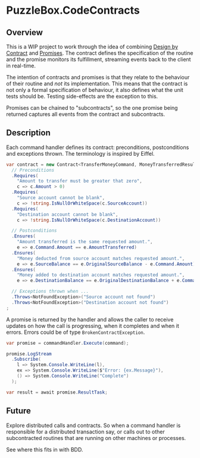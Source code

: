 # PuzzleBox.CodeContracts

## Overview
This is a WIP project to work through the idea of combining [Design by Contract](https://en.wikipedia.org/wiki/Design_by_contract) and [Promises](https://en.wikipedia.org/wiki/Futures_and_promises).  The contract defines the specification of the routine and the promise monitors its fulfillment, streaming events back to the client in real-time.

The intention of contracts and promises is that they relate to the behaviour of their routine and _not_ its implementation.  This means that the contract is not only a formal specification of behaviour, it also defines what the unit tests should be.  Testing side-effects are the exception to this.

Promises can be chained to "subcontracts", so the one promise being returned captures all events from the contract and subcontracts.

## Description
Each command handler defines its contract: preconditions, postconditions and exceptions thrown. The terminology is inspired by Eiffel.

```c#
var contract = new Contract<TransferMoneyCommand, MoneyTransferredResult>()
  // Preconditions
  .Requires(
    "Amount to transfer must be greater that zero",
    c => c.Amount > 0)
  .Requires(
    "Source account cannot be blank",
    c => !string.IsNullOrWhiteSpace(c.SourceAccount))
  .Requires(
    "Destination account cannot be blank",
    c => !string.IsNullOrWhiteSpace(c.DestinationAccount))

  // Postconditions
  .Ensures(
    "Amount transferred is the same requested amount.",
    e => e.Command.Amount == e.AmountTransferred)
  .Ensures(
    "Money deducted from source account matches requested amount.",
    e => e.SourceBalance == e.OriginalSourceBalance - e.Command.Amount)
  .Ensures(
    "Money added to destination account matches requested amount.",
    e => e.DestinationBalance == e.OriginalDestinationBalance + e.Command.Amount)

  // Exceptions thrown when ...
  .Throws<NotFoundException>("Source account not found")
  .Throws<NotFoundException>("Destination account not found")
;
```

A promise is returned by the handler and allows the caller to receive updates on how the call is progressing, when it completes and when it errors.  Errors could be of type `BrokenContractException`.

```c#
var promise = commandHandler.Execute(command);

promise.LogStream
  .Subscribe(
    l => System.Console.WriteLine(l),
    ex => System.Console.WriteLine($"Error: {ex.Message}"),
    () => System.Console.WriteLine("Complete")
  );

var result = await promise.ResultTask;
```

## Future
Explore distributed calls and contracts.  So when a command handler is responsible for a distributed transaction say, or calls out to other subcontracted routines that are running on other machines or processes.

See where this fits in with BDD.
